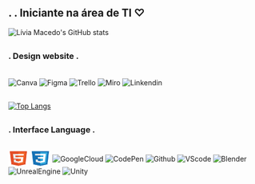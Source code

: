 ## . . Iniciante na área de TI ♡

![Lívia Macedo's GitHub stats](https://github-readme-stats.vercel.app/api?username=1iviaMacedo&theme=radical&show_icons=true)



  ## 
  
  ### . Design website .
  
<div style="display: inline_block"><br>
  <img align="center" alt="Canva" height="30" width="40" src="https://cdn.jsdelivr.net/gh/devicons/devicon/icons/canva/canva-original.svg" />
  <img align="center" alt="Figma" height="30" width="40" src="https://cdn.jsdelivr.net/gh/devicons/devicon/icons/figma/figma-original.svg" />
  <img align="center" alt="Trello" height="30" width="40" src="https://cdn.jsdelivr.net/gh/devicons/devicon/icons/trello/trello-plain.svg" />
  <img align="center" alt="Miro" height="30" width="30" src="https://img.utdstc.com/icon/986/4df/9864df183e78a4a78e6113daea3de38a87e98700186480022d1b7917ecd7fc34:200" />
  <img align="center" alt="Linkendin" height="30" width="40" src="https://cdn.jsdelivr.net/gh/devicons/devicon/icons/linkedin/linkedin-original.svg" />
  

  
  ##
  
[![Top Langs](https://github-readme-stats.vercel.app/api/top-langs/?username=1iviaMacedo&theme=radical&layout=compact)](https://github.com/1iviaMacedo/github-readme-stats)

  ##
  
  ### . Interface Language .
  
<div style="display: inline_block"><br>
  <img align="center" alt="HTML" height="30" width="40" src="https://raw.githubusercontent.com/devicons/devicon/master/icons/html5/html5-original.svg">
  <img align="center" alt="CSS" height="30" width="40" src="https://raw.githubusercontent.com/devicons/devicon/master/icons/css3/css3-original.svg">        
  <img align="center" alt="GoogleCloud" height="30" width="40" src="https://cdn.jsdelivr.net/gh/devicons/devicon/icons/googlecloud/googlecloud-original.svg">
  <img align="center" alt="CodePen" height="30" width="40" src="https://cdn.jsdelivr.net/gh/devicons/devicon/icons/codepen/codepen-plain.svg" />
  <img align="center" alt="Github" height="30" width="40"src="https://cdn.jsdelivr.net/gh/devicons/devicon/icons/github/github-original.svg">
  <img align="center" alt="VScode" height="30" width="40"src="https://cdn.jsdelivr.net/gh/devicons/devicon/icons/vscode/vscode-original.svg">
  <img align="center" alt="Blender" height="30" width="40"src="https://cdn.jsdelivr.net/gh/devicons/devicon/icons/blender/blender-original.svg">
  <img align="center" alt="UnrealEngine" height="30" width="40"src="https://cdn.jsdelivr.net/gh/devicons/devicon/icons/unrealengine/unrealengine-original.svg">
  <img align="center" alt="Unity" height="30" width="40"src="https://cdn.jsdelivr.net/gh/devicons/devicon/icons/unity/unity-original.svg">
                                                                                                                                         
